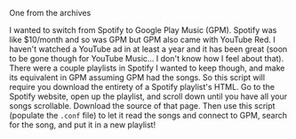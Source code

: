 One from the archives

I wanted to switch from Spotify to Google Play Music (GPM). Spotify was like $10/month and so was GPM but GPM also came with YouTube Red. I haven't watched a YouTube ad in at least a year and it has been great (soon to be gone though for YouTube Music... I don't know how I feel about that). There were a couple playlists in Spotify I wanted to keep though, and make its equivalent in GPM assuming GPM had the songs. So this script will require you download the entirety of a Spotify playlist's
HTML. Go to the Spotify website, open up the playlist, and scroll down until you have all your songs scrollable. Download the source of that page. Then use this script (populate the `.conf` file) to let it read the songs and connect to GPM, search for the song, and put it in a new playlist!
